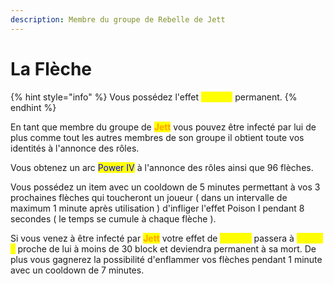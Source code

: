 ```yaml
---
description: Membre du groupe de Rebelle de Jett
---
```


# La Flèche

{% hint style="info" %}
Vous possédez l'effet <mark style="color:yellow;">Speed I</mark> permanent.
{% endhint %}

En tant que membre du groupe de <mark style="color:orange;">**Jett**</mark> vous pouvez être infecté par lui de plus comme tout les autres membres de son groupe il obtient toute vos identités à l'annonce des rôles.

Vous obtenez un arc <mark style="color:blue;">Power IV</mark> à l'annonce des rôles ainsi que 96 flèches.

Vous possédez un item avec un cooldown de 5 minutes permettant à vos 3 prochaines flèches qui toucheront un joueur ( dans un intervalle de maximum 1 minute après utilisation ) d'infliger l'effet Poison I pendant 8 secondes ( le temps se cumule à chaque flèche ).

Si vous venez à être infecté par <mark style="color:orange;">**Jett**</mark> votre effet de <mark style="color:yellow;">Speed I</mark> passera à <mark style="color:yellow;">Speed II</mark> proche de lui à moins de 30 block et deviendra permanent à sa mort. De plus vous gagnerez la possibilité d'enflammer vos flèches pendant 1 minute avec un cooldown de 7 minutes.

